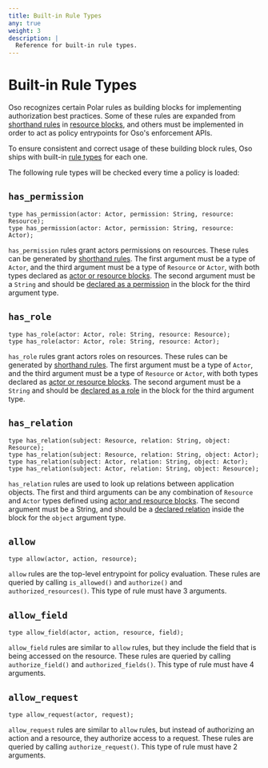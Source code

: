 ```yaml
---
title: Built-in Rule Types
any: true
weight: 3
description: |
  Reference for built-in rule types.
---
```


# Built-in Rule Types

Oso recognizes certain Polar rules as building blocks for implementing authorization best practices. Some of these rules are expanded from [shorthand rules](reference/polar/polar-syntax#shorthand-rules) in [resource blocks](reference/polar/polar-syntax#actor-and-resource-blocks), and others must be implemented in order to act as policy entrypoints for Oso's enforcement APIs.

To ensure consistent and correct usage of these building block rules, Oso ships with built-in [rule types](reference/polar/polar-syntax#rule-types) for each one.

The following rule types will be checked every time a policy is loaded:

## `has_permission`

```polar
type has_permission(actor: Actor, permission: String, resource: Resource);
type has_permission(actor: Actor, permission: String, resource: Actor);
```
`has_permission` rules grant actors permissions on resources. These rules can be generated by [shorthand rules](reference/polar/polar-syntax#shorthand-rules). The first argument must be a type of `Actor`, and the third argument must be a type of `Resource` or `Actor`, with both types declared as [actor or resource blocks](reference/polar/polar-syntax#actor-and-resource-blocks). The second argument must be a `String` and should be [declared as a permission](reference/polar/polar-syntax#permission-declarations) in the block for the third argument type.

## `has_role`

```polar
type has_role(actor: Actor, role: String, resource: Resource);
type has_role(actor: Actor, role: String, resource: Actor);
```

`has_role` rules grant actors roles on resources. These rules can be generated by [shorthand rules](reference/polar/polar-syntax#shorthand-rules). The first argument must be a type of `Actor`, and the third argument must be a type of `Resource` or `Actor`, with both types declared as [actor or resource blocks](reference/polar/polar-syntax#actor-and-resource-blocks). The second argument must be a `String` and should be [declared as a role](reference/polar/polar-syntax#role-declarations) in the block for the third argument type.


## `has_relation`

<!-- // TODO: revisit this when working on extension guides. This rule currently lets users define any relation they would like, but we may want to restrict that a bit more. -->
```polar
type has_relation(subject: Resource, relation: String, object: Resource);
type has_relation(subject: Resource, relation: String, object: Actor);
type has_relation(subject: Actor, relation: String, object: Actor);
type has_relation(subject: Actor, relation: String, object: Resource);
```

`has_relation` rules are used to look up relations between application objects. The first and third arguments can be any combination of `Resource` and `Actor` types defined using [actor and resource blocks](reference/polar/polar-syntax#actor-and-resource-blocks). The second argument must be a String, and should be a [declared relation](reference/polar/polar-syntax#relation-declarations) inside the block for the `object` argument type.


## `allow`

```polar
type allow(actor, action, resource);
```

`allow` rules are the top-level entrypoint for policy evaluation. These rules are queried by calling `is_allowed()` and `authorize()` and `authorized_resources()`. This type of rule must have 3 arguments.

## `allow_field`

```polar
type allow_field(actor, action, resource, field);
```

`allow_field` rules are similar to `allow` rules, but they include the field that is being accessed on the resource.
These rules are queried by calling `authorize_field()` and `authorized_fields()`. This type of rule must have 4 arguments.

## `allow_request`

```polar
type allow_request(actor, request);
```

`allow_request` rules are similar to `allow` rules, but instead of authorizing an action and a resource, they authorize access to a request. These rules are queried by calling `authorize_request()`.
This type of rule must have 2 arguments.